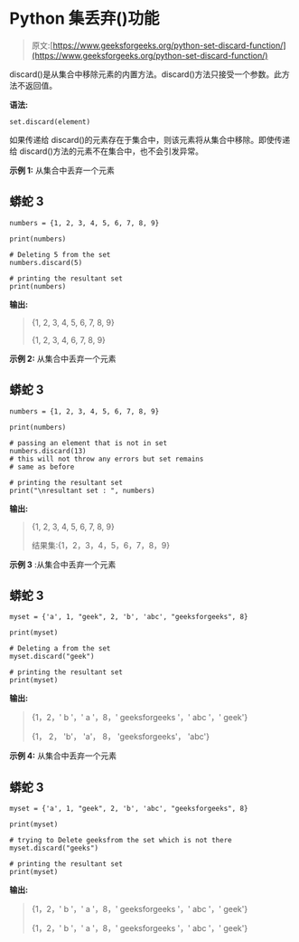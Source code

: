 # Python 集丢弃()功能

> 原文:[https://www.geeksforgeeks.org/python-set-discard-function/](https://www.geeksforgeeks.org/python-set-discard-function/)

discard()是从集合中移除元素的内置方法。discard()方法只接受一个参数。此方法不返回值。

**语法:**

```
set.discard(element)
```

如果传递给 discard()的元素存在于集合中，则该元素将从集合中移除。即使传递给 discard()方法的元素不在集合中，也不会引发异常。

**示例 1:** 从集合中丢弃一个元素

## 蟒蛇 3

```
numbers = {1, 2, 3, 4, 5, 6, 7, 8, 9}

print(numbers)

# Deleting 5 from the set
numbers.discard(5)

# printing the resultant set
print(numbers)
```

**输出:**

> {1, 2, 3, 4, 5, 6, 7, 8, 9}
> 
> {1, 2, 3, 4, 6, 7, 8, 9}

**示例 2:** 从集合中丢弃一个元素

## 蟒蛇 3

```
numbers = {1, 2, 3, 4, 5, 6, 7, 8, 9}

print(numbers)

# passing an element that is not in set
numbers.discard(13)
# this will not throw any errors but set remains 
# same as before

# printing the resultant set
print("\nresultant set : ", numbers)
```

**输出:**

> {1, 2, 3, 4, 5, 6, 7, 8, 9}
> 
> 结果集:{1，2，3，4，5，6，7，8，9}

**示例 3** :从集合中丢弃一个元素

## 蟒蛇 3

```
myset = {'a', 1, "geek", 2, 'b', 'abc', "geeksforgeeks", 8}

print(myset)

# Deleting a from the set
myset.discard("geek")

# printing the resultant set
print(myset)
```

**输出:**

> {1，2，' b '，' a '，8，' geeksforgeeks '，' abc '，' geek'}
> 
> {1， 2， 'b'， 'a'， 8， 'geeksforgeeks'， 'abc'}

**示例 4:** 从集合中丢弃一个元素

## 蟒蛇 3

```
myset = {'a', 1, "geek", 2, 'b', 'abc', "geeksforgeeks", 8}

print(myset)

# trying to Delete geeksfrom the set which is not there
myset.discard("geeks")

# printing the resultant set
print(myset)
```

**输出:**

> {1，2，' b '，' a '，8，' geeksforgeeks '，' abc '，' geek'}
> 
> {1，2，' b '，' a '，8，' geeksforgeeks '，' abc '，' geek'}